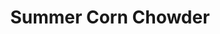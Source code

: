 ---
title: Summer Corn Chowder
summary: Creamy vegan chowder packed with sweet summer corn, potatoes, and fresh herbs—perfect for a light, comforting meal.

linkout: https://frommybowl.com/summer-corn-chowder/

tags:
- vegan
- soup
- summer
- corn

servings: 4
time: 40m

ingredients:
- 2 tbsp olive oil
- 1 onion, chopped
- 2 cloves garlic, minced
- 2 celery stalks, diced
- 2 carrots, diced
- 4 cups fresh corn kernels (about 4 ears)
- 2 medium potatoes, diced
- 4 cups vegetable broth
- 1 cup unsweetened non-dairy milk
- 1 tsp smoked paprika
- Salt and pepper, to taste
- 2 tbsp fresh chives, chopped (to serve)
- 2 tbsp fresh parsley, chopped (to serve)

directions:
- Heat olive oil in a large pot over medium heat. Add onion, garlic, celery, and carrots. Sauté until soft.
- Add corn, potatoes, smoked paprika, salt, and pepper. Stir well.
- Pour in vegetable broth and bring to a boil. Reduce heat and simmer for 20–25 minutes until potatoes are tender.
- Stir in non-dairy milk and simmer for 5 more minutes.
- Blend part of the soup for a creamier texture if desired.
- Serve topped with fresh chives and parsley.
---